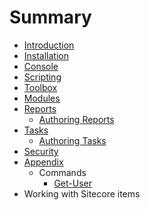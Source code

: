# Summary

* [Introduction](README.md)
* [Installation](installation.md)
* [Console](console.md)
* [Scripting](scripting.md)
* [Toolbox](toolbox.md)
* [Modules](modules.md)
* [Reports](reports.md)
   * [Authoring Reports](authoring_reports.md)
* [Tasks](tasks.md)
   * [Authoring Tasks](authoring_tasks.md)
* [Security](security.md)
* [Appendix](appendix.md)
   * Commands
       * [Get-User](get-user.md)
* Working with Sitecore items

